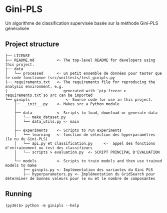 Gini-PLS 
==============================

Un algorithme de classification supervisée basée sur la méthode Gini-PLS généralisée

Project structure
---------------------------

    ├── LICENSE
    ├── README.md          <- The top-level README for developers using this project.
    ├── data      
    │   └── processed      <- un petit ensemble de données pour tester que le code fonctionne (src/unittests/test_ginipls.py
    ├── requirements.txt   <- The requirements file for reproducing the analysis environment, e.g.
    │                         generated with `pip freeze > requirements.txt`so src can be imported
    └── ginipls                <- Source code for use in this project.
        ├── __init__.py    <- Makes src a Python module
        │
        ├── data           <- Scripts to load, download or generate data
        │   └── make_dataset.py
        │   └── data_utils.py <- main
        │
        ├── experiments    <- Scripts to run experiments
        │   └── learning   <- fonction de sélection des hyperparamètres (le nu du Gini-PLS)
        │   └── api.py et classification.py     <-  appel des fonctions d'entrainement ou test des classifieurs
        │   └── scripts > evaluation.py  <- SCRIPT PRINCIPAL D'EVALUATION
        │
        └── models         <- Scripts to train models and then use trained models to make
            ├── ginipls.py <- Implémentation des variantes du Gini PLS
            ├── hyperparameters.py <- Implémentation du GridSearch pour déterminer de bonnes valeurs pour le nu et le nombre de composantes
        
Running
-------
`(py36)$> python -m ginipls --help`